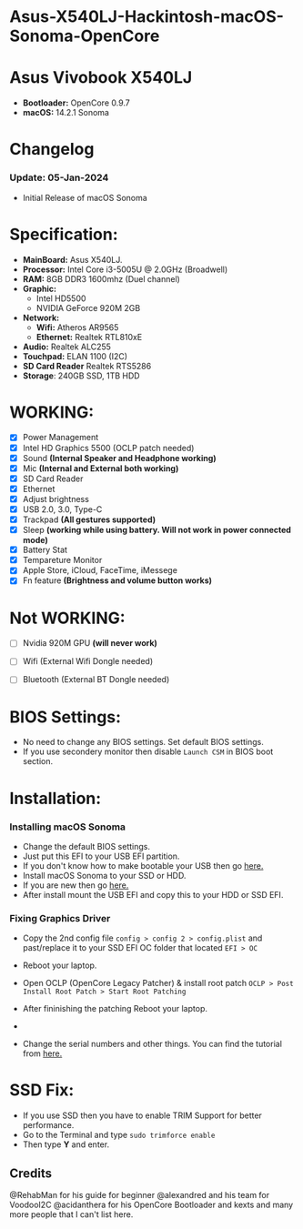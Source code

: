 # Asus-X540LJ-Hackintosh-macOS-Sonoma-OpenCore

# Asus Vivobook X540LJ
- **Bootloader:** OpenCore 0.9.7
- **macOS:** 14.2.1 Sonoma

# Changelog
### Update: 05-Jan-2024
- Initial Release of macOS Sonoma

# Specification:

- **MainBoard:** Asus X540LJ.
- **Processor:** Intel Core i3-5005U @ 2.0GHz (Broadwell)
- **RAM:** 8GB DDR3 1600mhz (Duel channel)
- **Graphic:** 
  + Intel HD5500
  + NVIDIA GeForce 920M 2GB
- **Network:**
  + **Wifi:** Atheros AR9565
  + **Ethernet:** Realtek RTL810xE
- **Audio:** Realtek ALC255
- **Touchpad:** ELAN 1100 (I2C)
- **SD Card Reader** Realtek RTS5286
- **Storage**: 240GB SSD, 1TB HDD

# WORKING:
- [x] Power Management
- [x] Intel HD Graphics 5500 (OCLP patch needed)
- [x] Sound **(Internal Speaker and Headphone working)**
- [x] Mic **(Internal and External both working)**
- [x] SD Card Reader
- [x] Ethernet
- [x] Adjust brightness 
- [x] USB 2.0, 3.0, Type-C
- [x] Trackpad **(All gestures supported)**
- [x] Sleep  **(working while using battery. Will not work in power connected mode)**
- [x] Battery Stat 
- [x] Tempareture Monitor 
- [x] Apple Store, iCloud, FaceTime, iMessege
- [x] Fn feature **(Brightness and volume button works)**

# Not WORKING:
- [ ] Nvidia 920M GPU   **(will never work)**
- [ ] Wifi (External Wifi Dongle needed)
- [ ] Bluetooth (External BT Dongle needed)


# BIOS Settings:
- No need to change any BIOS settings. Set default BIOS settings.
- If you use secondery monitor then disable `Launch CSM` in BIOS boot section.


# Installation:

### Installing macOS Sonoma
- Change the default BIOS settings.
- Just put this EFI to your USB EFI partition.
- If you don't know how to make bootable your USB then go [here.](https://dortania.github.io/OpenCore-Install-Guide/installer-guide/)
- Install macOS Sonoma to your SSD or HDD.
- If you are new then go [here.](https://dortania.github.io/OpenCore-Install-Guide/prerequisites.html#prerequisites)
- After install mount the USB EFI and copy this to your HDD or SSD EFI.
  
### Fixing Graphics Driver
- Copy the 2nd config file `config > config 2 > config.plist` and past/replace it to your SSD EFI OC folder that located `EFI > OC`
- Reboot your laptop.
- Open OCLP (OpenCore Legacy Patcher) & install root patch `OCLP > Post Install Root Patch > Start Root Patching`
- After fininishing the patching Reboot your laptop.
- 
 


- Change the serial numbers and other things. You can find the tutorial from [here.](https://dortania.github.io/OpenCore-Install-Guide/config-laptop.plist/broadwell.html#platforminfo)



# SSD Fix:
- If you use SSD then you have to enable TRIM Support for better performance.
- Go to the Terminal and type `sudo trimforce enable`
- Then type **Y** and enter.



## Credits
@RehabMan for his guide for beginner
@alexandred and his team for VoodooI2C 
@acidanthera for his OpenCore Bootloader and kexts
and many more people that I can't list here.
